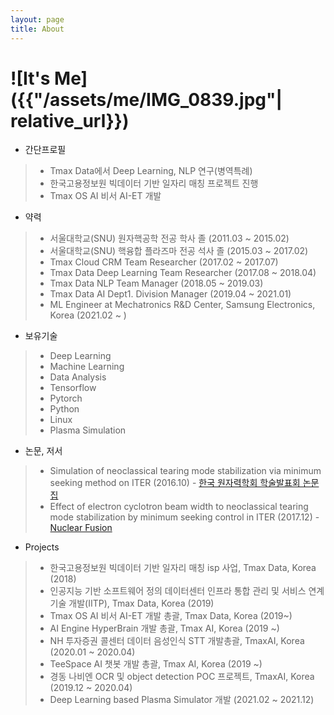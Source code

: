 ```yaml
---
layout: page
title: About
---
```


# ![It's Me]({{"/assets/me/IMG_0839.jpg"| relative_url}})
* 간단프로필
>* Tmax Data에서 Deep Learning, NLP 연구(병역특례)
>* 한국고용정보원 빅데이터 기반 일자리 매칭 프로젝트 진행
>* Tmax OS AI 비서 AI-ET 개발
* 약력
>* 서울대학교(SNU) 원자핵공학 전공 학사 졸 (2011.03 ~ 2015.02)
>* 서울대학교(SNU) 핵융합 플라즈마 전공 석사 졸 (2015.03 ~ 2017.02)
>* Tmax Cloud CRM Team Researcher (2017.02 ~ 2017.07)
>* Tmax Data Deep Learning Team Researcher (2017.08 ~ 2018.04)
>* Tmax Data NLP Team Manager (2018.05 ~ 2019.03)
>* Tmax Data AI Dept1. Division Manager (2019.04 ~ 2021.01)
>* ML Engineer at Mechatronics R&D Center, Samsung Electronics, Korea (2021.02 ~ ) 

* 보유기술
>* Deep Learning
>* Machine Learning
>* Data Analysis
>* Tensorflow
>* Pytorch
>* Python
>* Linux
>* Plasma Simulation

* 논문, 저서
>* Simulation of neoclassical tearing mode stabilization via minimum seeking method on ITER (2016.10) - [한국 원자력학회 학술발표회 논문집](https://www.kns.org/files/pre_paper/36/16A-496%EB%B0%95%EB%AF%BC%ED%98%B8.pdf)
>* Effect of electron cyclotron beam width to neoclassical tearing mode stabilization by minimum seeking control in ITER (2017.12) - [Nuclear Fusion](http://iopscience.iop.org/article/10.1088/1741-4326/aa95d1/meta)

* Projects
>* 한국고용정보원 빅데이터 기반 일자리 매칭 isp 사업, Tmax Data, Korea (2018)
>* 인공지능 기반 소프트웨어 정의 데이터센터 인프라 통합 관리 및 서비스 연계 기술 개발(IITP), Tmax Data, Korea (2019)
>* Tmax OS AI 비서 AI-ET 개발 총괄, Tmax Data, Korea (2019~)
>* AI Engine HyperBrain 개발 총괄, Tmax AI, Korea (2019 ~)
>* NH 투자증권 콜센터 데이터 음성인식 STT 개발총괄, TmaxAI, Korea (2020.01 ~ 2020.04)
>* TeeSpace AI 챗봇 개발 총괄, Tmax AI, Korea (2019 ~)
>* 경동 나비엔 OCR 및 object detection POC 프로젝트, TmaxAI, Korea (2019.12 ~ 2020.04)
>* Deep Learning based Plasma Simulator 개발 (2021.02 ~ 2021.12)
